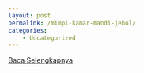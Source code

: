 ```yaml
---
layout: post
permalink: /mimpi-kamar-mandi-jebol/
categories:
    - Uncategorized
---
```


[Baca Selengkapnya](/04)